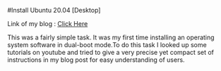 
#Install Ubuntu 20.04 [Desktop]

Link of my blog : [Click Here](https://dev.to/gayathri_25/instructions-to-install-ubuntu-alongside-windows-dual-boot-mode-4g3n)

This was a fairly simple task. It was my first time installing an operating system software in 
dual-boot mode.To do this task I looked up some tutorials on youtube and tried to give a very 
precise yet compact set of instructions in my blog post for easy understanding of users.
